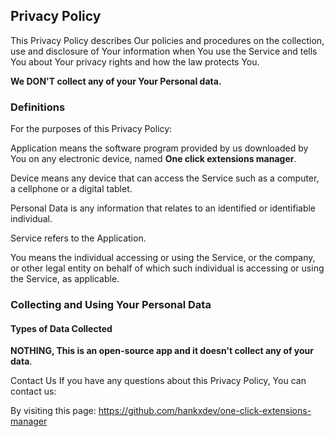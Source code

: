 ## Privacy Policy

This Privacy Policy describes Our policies and procedures on the collection, use and disclosure of Your information when You use the Service and tells You about Your privacy rights and how the law protects You.

**We DON'T collect any of your Your Personal data.**

### Definitions

For the purposes of this Privacy Policy:

Application means the software program provided by us downloaded by You on any electronic device, named **One click extensions manager**.

Device means any device that can access the Service such as a computer, a cellphone or a digital tablet.

Personal Data is any information that relates to an identified or identifiable individual.

Service refers to the Application.

You means the individual accessing or using the Service, or the company, or other legal entity on behalf of which such individual is accessing or using the Service, as applicable.

### Collecting and Using Your Personal Data

#### Types of Data Collected

**NOTHING, This is an open-source app and it doesn't collect any of your data**.

Contact Us
If you have any questions about this Privacy Policy, You can contact us:

By visiting this page: https://github.com/hankxdev/one-click-extensions-manager
